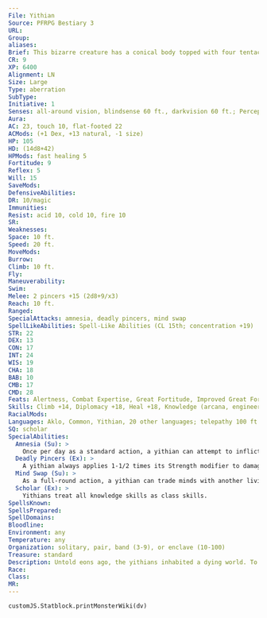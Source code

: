 ```yaml
---
File: Yithian
Source: PFRPG Bestiary 3
URL: 
Group: 
aliases: 
Brief: This bizarre creature has a conical body topped with four tentacles tipped with pincers, tubes, and a tentacled, spherical head.
CR: 9
XP: 6400
Alignment: LN
Size: Large
Type: aberration
SubType: 
Initiative: 1
Senses: all-around vision, blindsense 60 ft., darkvision 60 ft.; Perception +25
Aura: 
AC: 23, touch 10, flat-footed 22
ACMods: (+1 Dex, +13 natural, -1 size)
HP: 105
HD: (14d8+42)
HPMods: fast healing 5
Fortitude: 9
Reflex: 5
Will: 15
SaveMods: 
DefensiveAbilities: 
DR: 10/magic
Immunities: 
Resist: acid 10, cold 10, fire 10
SR: 
Weaknesses: 
Space: 10 ft.
Speed: 20 ft.
MoveMods: 
Burrow: 
Climb: 10 ft.
Fly: 
Maneuverability: 
Swim: 
Melee: 2 pincers +15 (2d8+9/x3)
Reach: 10 ft.
Ranged: 
SpecialAttacks: amnesia, deadly pincers, mind swap
SpellLikeAbilities: Spell-Like Abilities (CL 15th; concentration +19)   At Will-astral projection (self only), detect thoughts (DC 16), hold monster (DC 19), modify memory (DC 18)
STR: 22
DEX: 13
CON: 17
INT: 24
WIS: 19
CHA: 18
BAB: 10
CMB: 17
CMD: 28
Feats: Alertness, Combat Expertise, Great Fortitude, Improved Great Fortitude, Improved Iron Will, Iron Will, Vital Strike
Skills: Climb +14, Diplomacy +18, Heal +18, Knowledge (arcana, engineering, geography, history) +21, Knowledge (planes) +24, Linguistics +21, Perception +25, Sense Motive +22, Use Magic Device +18
RacialMods: 
Languages: Aklo, Common, Yithian, 20 other languages; telepathy 100 ft.
SQ: scholar
SpecialAbilities:
  Amnesia (Su): >
    Once per day as a standard action, a yithian can attempt to inflict amnesia on a target it is able to communicate telepathically with. A target can resist this  attack with a DC 21 Will save. If the target fails its save, it takes a permanent -4 penalty on Will saving throws and all skill checks, and loses all memories save for those the yithian chooses to leave intact. This effect can be cured by heal or greater restoration. This is a mind-affecting insanity effect. The save DC is Charisma-based.
  Deadly Pincers (Ex): >
    A yithian always applies 1-1/2 times its Strength modifier to damage dealt by its pincer attacks, and deals triple damage on a critical hit. Pincers are primary attacks for yithians.
  Mind Swap (Su): >
    As a full-round action, a yithian can trade minds with another living creature it is able to communicate telepathically with. This functions as magic jar, except the two minds trade bodies. An unwilling target can resist the mind swap with a DC 21 Will save, after which that particular yithian cannot attempt to swap minds with that creature again for 24 hours. The yithian can end the effect of this mind swap at any time and over any distance as a full-round action, instantly returning both minds to the proper bodies-if the yithian wishes, it may attempt to use its amnesia power on the other mind as a free action when it ends the mind swap in this way. This is a mind-affecting effect. The save DC is Charisma-based.
  Scholar (Ex): >
    Yithians treat all knowledge skills as class skills.
SpellsKnown: 
SpellsPrepared: 
SpellDomains: 
Bloodline: 
Environment: any
Temperature: any
Organization: solitary, pair, band (3-9), or enclave (10-100)
Treasure: standard
Description: Untold eons ago, the yithians inhabited a dying world. To escape their doomed planet, they cast their minds through time and space, eventually coming to rest in the strange, alien bodies they possess today. While these strange beings now reside in a distant galaxy, the yithians make use of their ability to astrally project to explore other planets, eager to find new worlds to explore.  When a yithian arrives upon a new world, it often swaps minds with the creatures it encounters there so as to experience that world as if it were a native. Those who spend time in a yithian's body rarely tell of the strange times they have experienced, for yithians guard themselves well, and leave those they use in this manner amnesiacs who remember the truth only as fragmentary nightmares.
Race: 
Class: 
MR: 
---
```

```dataviewjs
customJS.Statblock.printMonsterWiki(dv)
```
